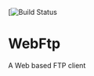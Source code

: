[![Build Status](https://travis-ci.org/holymoly/WebFtp.svg?branch=master)

WebFtp
======

A Web based FTP client
